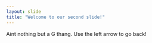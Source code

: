 ```yaml
---
layout: slide
title: "Welcome to our second slide!"
---
```

Aint nothing but a G thang.
Use the left arrow to go back!
